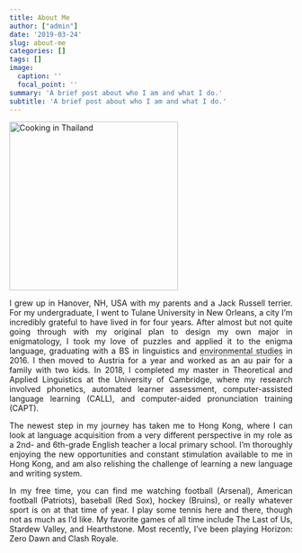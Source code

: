 ```yaml
---
title: About Me
author: ["admin"]
date: '2019-03-24'
slug: about-me
categories: []
tags: []
image:
  caption: ''
  focal_point: ''
summary: 'A brief post about who I am and what I do.'
subtitle: 'A brief post about who I am and what I do.'
---
```

<style>
body {
  text-align: justify;
}
h1, h2, h3, h4, h5, h6 {
  text-align: left;
}
</style>

<img src="/img/cookingphoto.jpg" alt="Cooking in Thailand" width="300"/>

I grew up in Hanover, NH, USA with my parents and a Jack Russell terrier. For my undergraduate, I went to Tulane University in New Orleans, a city I’m incredibly grateful to have lived in for four years. After almost but not quite going through with my original plan to design my own major in enigmatology, I took my love of puzzles and applied it to the enigma language, graduating with a BS in linguistics and <abbr title="Why I majored in environmental studies, I couldn't tell you to this day.">environmental studies</abbr> in 2016. I then moved to Austria for a year and worked as an au pair for a family with two kids. In 2018, I completed my master in Theoretical and Applied Linguistics at the University of Cambridge, where my research involved  phonetics, automated learner assessment, computer-assisted language learning (CALL), and computer-aided pronunciation training (CAPT).

The newest step in my journey has taken me to Hong Kong, where I can look at language acquisition from a very different perspective in my role as a 2nd- and 6th-grade English teacher a local primary school. I’m thoroughly enjoying the new opportunities and constant stimulation available to me in Hong Kong, and am also relishing the challenge of learning a new language and writing system.

In my free time, you can find me watching football (Arsenal), American football (Patriots), baseball (Red Sox), hockey (Bruins), or really whatever sport is on at that time of year. I play some tennis here and there, though not as much as I’d like. My favorite games of all time include The Last of Us, Stardew Valley, and Hearthstone. Most recently, I’ve been playing Horizon: Zero Dawn and Clash Royale.